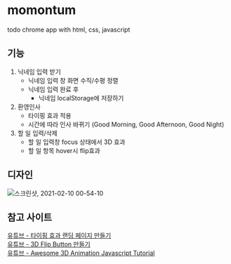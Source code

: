 # momontum
todo chrome app with html, css, javascript

## 기능 
1. 닉네임 입력 받기 
    - 닉네임 입력 창 화면 수직/수평 정렬 
    - 닉네임 입력 완료 후 
        - 닉네임 localStorage에 저장하기
2. 환영인사
    - 타이핑 효과 적용 
    - 시간에 따라 인사 바뀌기 (Good Morning, Good Afternoon, Good Night)
2. 할 일 입력/삭제
    - 할 일 입력창 focus 상태에서 3D 효과 
    - 할 일 항목 hover시 flip효과 

## 디자인
![스크린샷, 2021-02-10 00-54-10](https://user-images.githubusercontent.com/47022167/107390011-9e1e6780-6b3a-11eb-8d37-3cdf4f3fa7ab.png)

## 참고 사이트 
[유튜브 - 타이핑 효과 랜딩 페이지 만들기](https://www.youtube.com/watch?v=e56H5n1SvEs)<br/>
[유튜브 - 3D Flip Button 만들기](https://www.youtube.com/watch?v=hFvPP53kldk)<br/>
[유튜브 - Awesome 3D Animation Javascript Tutorial](https://www.youtube.com/watch?v=XK7T3mY1V-w)
